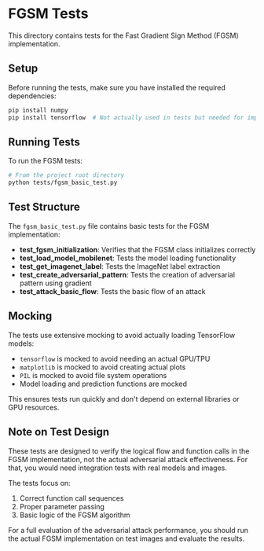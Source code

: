 # FGSM Tests

This directory contains tests for the Fast Gradient Sign Method (FGSM) implementation.

## Setup

Before running the tests, make sure you have installed the required dependencies:

```bash
pip install numpy
pip install tensorflow  # Not actually used in tests but needed for imports
```

## Running Tests

To run the FGSM tests:

```bash
# From the project root directory
python tests/fgsm_basic_test.py
```

## Test Structure

The `fgsm_basic_test.py` file contains basic tests for the FGSM implementation:

- **test_fgsm_initialization**: Verifies that the FGSM class initializes correctly
- **test_load_model_mobilenet**: Tests the model loading functionality
- **test_get_imagenet_label**: Tests the ImageNet label extraction
- **test_create_adversarial_pattern**: Tests the creation of adversarial pattern using gradient
- **test_attack_basic_flow**: Tests the basic flow of an attack

## Mocking

The tests use extensive mocking to avoid actually loading TensorFlow models:

- `tensorflow` is mocked to avoid needing an actual GPU/TPU
- `matplotlib` is mocked to avoid creating actual plots
- `PIL` is mocked to avoid file system operations
- Model loading and prediction functions are mocked

This ensures tests run quickly and don't depend on external libraries or GPU resources.

## Note on Test Design

These tests are designed to verify the logical flow and function calls in the FGSM implementation, not the actual adversarial attack effectiveness. For that, you would need integration tests with real models and images.

The tests focus on:

1. Correct function call sequences
2. Proper parameter passing
3. Basic logic of the FGSM algorithm

For a full evaluation of the adversarial attack performance, you should run the actual FGSM implementation on test images and evaluate the results. 